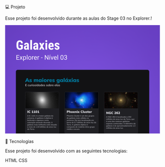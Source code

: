 💻 Projeto

Esse projeto foi desenvolvido durante as aulas do Stage 03 no Explorer.!

<img src="./assets/preview.png">

🚀 Tecnologias

Esse projeto foi desenvolvido com as seguintes tecnologias:

HTML
CSS
